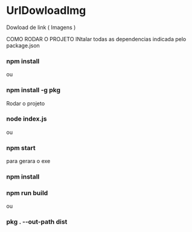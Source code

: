 # UrlDowloadImg
Dowload de link  ( Imagens )

<!-- Para quem apenas for executar  -->
COMO RODAR O PROJETO
INtalar todas as dependencias indicada pelo package.json

### npm install <!-- Ele gera os pacotes na propria pasta -->
ou
### npm install -g pkg <!-- Ele gera os pacotes global -->

Rodar o projeto
### node index.js
ou 
### npm start  

<!-- para modo desenvolvedor -->
para gerara o exe
### npm install

### npm run build
ou
### pkg . --out-path dist
